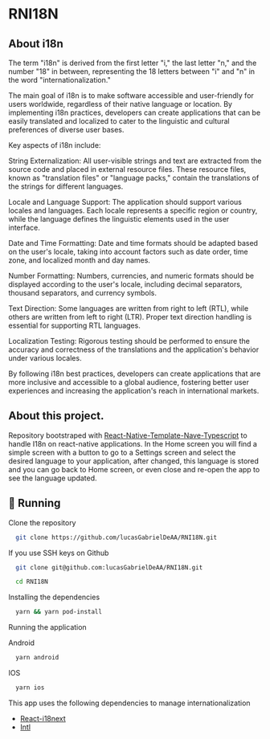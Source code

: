 # RNI18N

## About i18n
The term "i18n" is derived from the first letter "i," the last letter "n," and the number "18" in between, representing the 18 letters between "i" and "n" in the word "internationalization."

The main goal of i18n is to make software accessible and user-friendly for users worldwide, regardless of their native language or location. By implementing i18n practices, developers can create applications that can be easily translated and localized to cater to the linguistic and cultural preferences of diverse user bases.

Key aspects of i18n include:

String Externalization: All user-visible strings and text are extracted from the source code and placed in external resource files. These resource files, known as "translation files" or "language packs," contain the translations of the strings for different languages.

Locale and Language Support: The application should support various locales and languages. Each locale represents a specific region or country, while the language defines the linguistic elements used in the user interface.

Date and Time Formatting: Date and time formats should be adapted based on the user's locale, taking into account factors such as date order, time zone, and localized month and day names.

Number Formatting: Numbers, currencies, and numeric formats should be displayed according to the user's locale, including decimal separators, thousand separators, and currency symbols.

Text Direction: Some languages are written from right to left (RTL), while others are written from left to right (LTR). Proper text direction handling is essential for supporting RTL languages.

Localization Testing: Rigorous testing should be performed to ensure the accuracy and correctness of the translations and the application's behavior under various locales.

By following i18n best practices, developers can create applications that are more inclusive and accessible to a global audience, fostering better user experiences and increasing the application's reach in international markets.

## About this project. 

Repository bootstraped with [React-Native-Template-Nave-Typescript](https://github.com/naveteam/react-native-nave-typescript) to handle I18n on react-native applications. In the Home screen you will find a simple screen with a button to go to a Settings screen and select the desired language to your application, after changed, this language is stored and you can go back to Home screen, or even close and re-open the app to see the language updated. 

## :wrench: Running

Clone the repository

```sh
  git clone https://github.com/lucasGabrielDeAA/RNI18N.git
```

If you use SSH keys on Github

```sh
  git clone git@github.com:lucasGabrielDeAA/RNI18N.git
```

```sh
  cd RNI18N
```

Installing the dependencies

```sh
  yarn && yarn pod-install
```

Running the application

Android

```sh
  yarn android
```

IOS

```sh
  yarn ios
```

This app uses the following dependencies to manage internationalization

- [React-i18next](https://github.com/i18next/react-i18next)
- [Intl](https://github.com/andyearnshaw/Intl.js)

